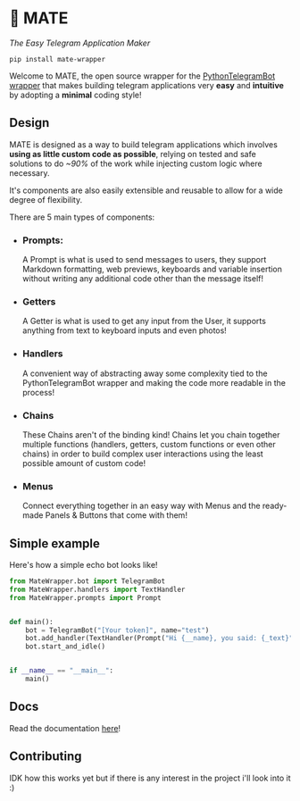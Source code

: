 # 🦙 MATE
_The Easy Telegram Application Maker_

```pip install mate-wrapper```

Welcome to MATE, the open source wrapper for the 
[PythonTelegramBot wrapper](https://github.com/python-telegram-bot/python-telegram-bot)
that makes building telegram applications very **easy** and **intuitive** by adopting 
a **minimal** coding style!

## Design

MATE is designed as a way to build telegram applications which involves **using as little
custom code as possible**, relying on tested and safe solutions to do *~90%* of the work 
while injecting custom logic where necessary.

It's components are also easily extensible and reusable to allow for a wide degree of 
flexibility.

There are 5 main types of components:

- ### Prompts:
    A Prompt is what is used to send messages to users, they support Markdown formatting,
    web previews, keyboards and variable insertion without writing any additional 
    code other than the message itself!
- ### Getters
    A Getter is what is used to get any input from the User, it supports anything
    from text to keyboard inputs and even photos!
- ### Handlers
    A convenient way of abstracting away some complexity tied to the PythonTelegramBot
    wrapper and making the code more readable in the process!
- ### Chains
    These Chains aren't of the binding kind! Chains let you chain together multiple
    functions (handlers, getters, custom functions or even other chains) in order to
    build complex user interactions using the least possible amount of custom code!
- ### Menus
    Connect everything together in an easy way with Menus and the ready-made 
    Panels & Buttons that come with them!

## Simple example
Here's how a simple echo bot looks like!
```python
from MateWrapper.bot import TelegramBot
from MateWrapper.handlers import TextHandler
from MateWrapper.prompts import Prompt


def main():
    bot = TelegramBot("[Your token]", name="test")
    bot.add_handler(TextHandler(Prompt("Hi {__name}, you said: {_text}")))
    bot.start_and_idle()


if __name__ == "__main__":
    main()
```

## Docs

Read the documentation [here](https://matewrapper.readthedocs.io/en/latest/)!

## Contributing

IDK how this works yet but if there is any interest in the project i'll look into it :)